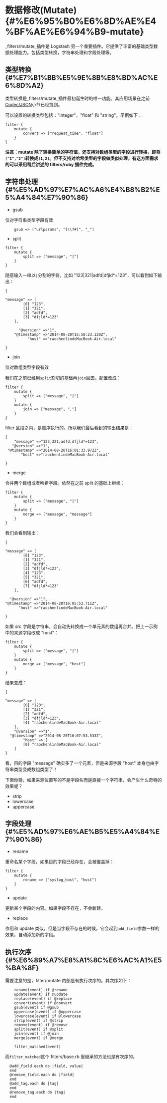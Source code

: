 # 数据修改\(Mutate\) {#%E6%95%B0%E6%8D%AE%E4%BF%AE%E6%94%B9-mutate}

_filters/mutate_插件是 Logstash 另一个重要插件。它提供了丰富的基础类型数据处理能力。包括类型转换，字符串处理和字段处理等。

## 类型转换 {#%E7%B1%BB%E5%9E%8B%E8%BD%AC%E6%8D%A2}

类型转换是_filters/mutate_插件最初诞生时的唯一功能。其应用场景在之前[Codec/JSON](http://doc.yonyoucloud.com/doc/logstash-best-practice-cn/codec/json.html)小节已经提到。

可以设置的转换类型包括："integer"，"float" 和 "string"。示例如下：

```
filter {
    mutate {
        convert => ["request_time", "float"]
    }
}

```

**注意：mutate 除了转换简单的字符值，还支持对数组类型的字段进行转换，即将`["1","2"]`转换成`[1,2]`。但不支持对哈希类型的字段做类似处理。有这方面需求的可以采用稍后讲述的 filters/ruby 插件完成。**

## 字符串处理 {#%E5%AD%97%E7%AC%A6%E4%B8%B2%E5%A4%84%E7%90%86}

* gsub

仅对字符串类型字段有效

```
    gsub => ["urlparams", "[\\?#]", "_"]
```

* split

```
filter {
    mutate {
        split => ["message", "|"]
    }
}
```

随意输入一串以`|`分割的字符，比如 "123\|321\|adfd\|dfjld\*=123"，可以看到如下输出：

```
{
    
"message" => [
        [0] "123",
        [1] "321",
        [2] "adfd",
        [3] "dfjld*=123"
    ],
    
      "@version" =>"1",
    "@timestamp" =>"2014-08-20T15:58:23.120Z",
          "host" =>"raochenlindeMacBook-Air.local"

}

```

* join

仅对数组类型字段有效

我们在之前已经用`split`割切的基础再`join`回去。配置改成：

```
filter {
    mutate {
        split => ["message", "|"]
    }
    mutate {
        join => ["message", ","]
    }
}

```

filter 区段之内，是顺序执行的。所以我们最后看到的输出结果是：

```
{    
    "message" =>"123,321,adfd,dfjld*=123",    
   "@version" =>"1",    
 "@timestamp" =>"2014-08-20T16:01:33.972Z",    
       "host" =>"raochenlindeMacBook-Air.local"

}

```

* merge

合并两个数组或者哈希字段。依然在之前 split 的基础上继续：

```
filter {
    mutate {
        split => ["message", "|"]
    }
    mutate {
        merge => ["message", "message"]
    }
}

```

我们会看到输出：

```
{
       
"message" => [
        [0] "123",
        [1] "321",
        [2] "adfd",
        [3] "dfjld*=123",
        [4] "123",
        [5] "321",
        [6] "adfd",
        [7] "dfjld*=123"
    ],
      
  "@version" =>"1",
"@timestamp" =>"2014-08-20T16:05:53.711Z",
      "host" =>"raochenlindeMacBook-Air.local"

}

```

如果 src 字段是字符串，会自动先转换成一个单元素的数组再合并。把上一示例中的来源字段改成 "host"：

```
filter {
    mutate {
        split => ["message", "|"]
    }
    mutate {
        merge => ["message", "host"]
    }
}

```

结果变成：

```
{
       
"message" => [
        [0] "123",
        [1] "321",
        [2] "adfd",
        [3] "dfjld*=123",
        [4] "raochenlindeMacBook-Air.local"
    ],
    "@version" =>"1",
  "@timestamp" =>"2014-08-20T16:07:53.533Z",   
        "host" => [
        [0] "raochenlindeMacBook-Air.local"
    ]
}

```

看，目的字段 "message" 确实多了一个元素，但是来源字段 "host" 本身也由字符串类型变成数组类型了！

下面你猜，如果来源位置写的不是字段名而是直接一个字符串，会产生什么奇特的效果呢？

* strip
* lowercase
* uppercase

## 字段处理 {#%E5%AD%97%E6%AE%B5%E5%A4%84%E7%90%86}

* rename

重命名某个字段，如果目的字段已经存在，会被覆盖掉：

```
filter {
    mutate {
        rename => ["syslog_host", "host"]
    }
}

```

* update

更新某个字段的内容。如果字段不存在，不会新建。

* replace

作用和 update 类似，但是当字段不存在的时候，它会起到`add_field`参数一样的效果，自动添加新的字段。

## 执行次序 {#%E6%89%A7%E8%A1%8C%E6%AC%A1%E5%BA%8F}

需要注意的是，filter/mutate 内部是有执行次序的。其次序如下：

```
    rename(event) if @rename
    update(event) if @update
    replace(event) if @replace
    convert(event) if @convert
    gsub(event) if @gsub
    uppercase(event) if @uppercase
    lowercase(event) if @lowercase
    strip(event) if @strip
    remove(event) if @remove
    split(event) if @split
    join(event) if @join
    merge(event) if @merge

    filter_matched(event)

```

而`filter_matched`这个 filters/base.rb 里继承的方法也是有次序的。

```
  @add_field.each do |field, value|
  end
  @remove_field.each do |field|
  end
  @add_tag.each do |tag|
  end
  @remove_tag.each do |tag|
  end
```



